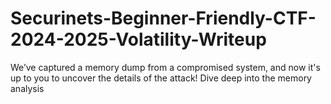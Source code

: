 # Securinets-Beginner-Friendly-CTF-2024-2025-Volatility-Writeup
We’ve captured a memory dump from a compromised system, and now it's up to you to uncover the details of the attack! Dive deep into the memory analysis
